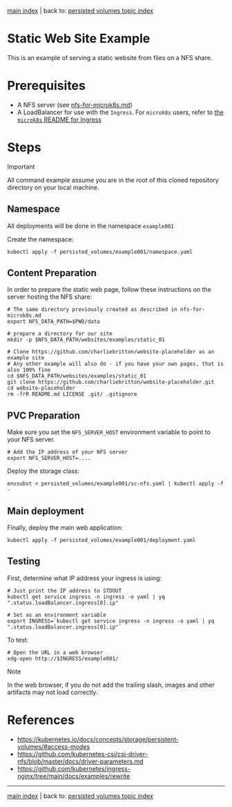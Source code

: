 [main index](../README.md) | back to: [persisted volumes topic index](./README.md)

# Static Web Site Example

This is an example of serving a static website from files on a NFS share.

# Prerequisites

* A NFS server (see [nfs-for-microk8s.md](./nfs-for-microk8s.md))
* A LoadBalancer for use with the `Ingress`. For `microk8s` users, refer to [the `microk8s` README for Ingress](../ingress/microk8s/README.md)

# Steps

> [!IMPORTANT]
> All command example assume you are in the root of this cloned repository directory on your local machine.

## Namespace

All deployments will be done in the namespace `example001`

Create the namespace:

```shell
kubectl apply -f persisted_volumes/example001/namespace.yaml 
```

## Content Preparation

In order to prepare the static web page, follow these instructions on the server hosting the NFS share:

```shell
# The same directory previously created as described in nfs-for-microk8s.md
export NFS_DATA_PATH=$PWD/data

# prepare a directory for our site
mkdir -p $NFS_DATA_PATH/websites/examples/static_01

# Clone https://github.com/charliebritton/website-placeholder as an example site
# Any other example will also do - if you have your own pages, that is also 100% fine
cd $NFS_DATA_PATH/websites/examples/static_01
git clone https://github.com/charliebritton/website-placeholder.git
cd website-placeholder
rm -frR README.md LICENSE .git/ .gitignore
```

## PVC Preparation

Make sure you set the `NFS_SERVER_HOST` environment variable to point to your NFS server.

```shell
# Add the IP address of your NFS server
export NFS_SERVER_HOST=....
```

Deploy the storage class:

```shell
envsubst < persisted_volumes/example001/sc-nfs.yaml | kubectl apply -f -
```

## Main deployment

Finally, deploy the main web application:

```shell
kubectl apply -f persisted_volumes/example001/deployment.yaml 
```

## Testing

First, determine what IP address your ingress is using:

```shell
# Just print the IP address to STDOUT
kubectl get service ingress -n ingress -o yaml | yq ".status.loadBalancer.ingress[0].ip"

# Set as an environment variable
export INGRESS=`kubectl get service ingress -n ingress -o yaml | yq ".status.loadBalancer.ingress[0].ip"`
```

To test:

```shell
# Open the URL in a web browser
xdg-open http://$INGRESS/example001/
```

> [!NOTE]
> In the web browser, if you do not add the trailing slash, images and other artifacts may not load correctly.

# References

* https://kubernetes.io/docs/concepts/storage/persistent-volumes/#access-modes
* https://github.com/kubernetes-csi/csi-driver-nfs/blob/master/docs/driver-parameters.md
* https://github.com/kubernetes/ingress-nginx/tree/main/docs/examples/rewrite

<hr />

[main index](../README.md) | back to: [persisted volumes topic index](./README.md)

